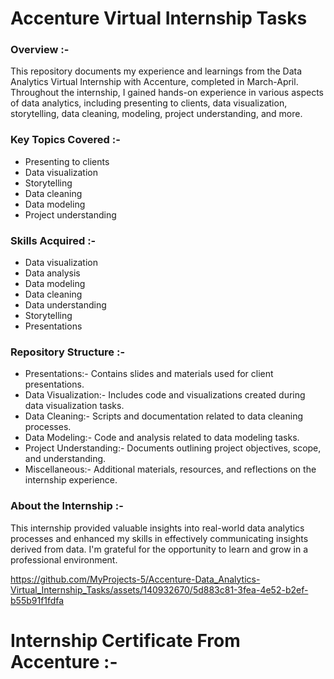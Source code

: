 # Accenture Virtual Internship Tasks

### Overview :-
This repository documents my experience and learnings from the Data Analytics Virtual Internship with Accenture, completed in March-April. Throughout the internship, I gained hands-on experience in various aspects of data analytics, including presenting to clients, data visualization, storytelling, data cleaning, modeling, project understanding, and more.

### Key Topics Covered :-
- Presenting to clients
- Data visualization
- Storytelling
- Data cleaning
- Data modeling
- Project understanding

### Skills Acquired :-
- Data visualization
- Data analysis
- Data modeling
- Data cleaning
- Data understanding
- Storytelling
- Presentations

### Repository Structure :-
- Presentations:- Contains slides and materials used for client presentations.
- Data Visualization:- Includes code and visualizations created during data visualization tasks.
- Data Cleaning:- Scripts and documentation related to data cleaning processes.
- Data Modeling:- Code and analysis related to data modeling tasks.
- Project Understanding:- Documents outlining project objectives, scope, and understanding.
- Miscellaneous:- Additional materials, resources, and reflections on the internship experience.

### About the Internship :-
This internship provided valuable insights into real-world data analytics processes and enhanced my skills in effectively communicating insights derived from data. I'm grateful for the opportunity to learn and grow in a professional environment.

https://github.com/MyProjects-5/Accenture-Data_Analytics-Virtual_Internship_Tasks/assets/140932670/5d883c81-3fea-4e52-b2ef-b55b91f1fdfa

# Internship Certificate From Accenture :-
